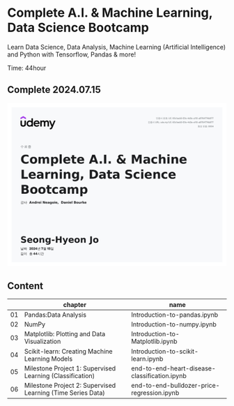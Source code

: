 # Complete A.I. & Machine Learning, Data Science Bootcamp
Learn Data Science, Data Analysis, Machine Learning (Artificial Intelligence) and Python with Tensorflow, Pandas & more!

Time: 44hour 

## Complete 2024.07.15
<img src="./img/finished.png"/>

## Content
|     | chapter                                                     | name                                          |
| --- | ----------------------------------------------------------- | --------------------------------------------- |
| 01  | Pandas:Data Analysis                                        | Introduction-to-pandas.ipynb                  |
| 02  | NumPy                                                       | Introduction-to-numpy.ipynb                   |
| 03  | Matplotlib: Plotting and Data Visualization                 | Introduction-to-Matplotlib.ipynb              |
| 04  | Scikit-learn: Creating Machine Learning Models              | Introduction-to-scikit-learn.ipynb            |
| 05  | Milestone Project 1: Supervised Learning (Classification)   | end-to-end-heart-disease-classification.ipynb |
| 06  | Milestone Project 2: Supervised Learning (Time Series Data) | end-to-end-bulldozer-price-regression.ipynb   |